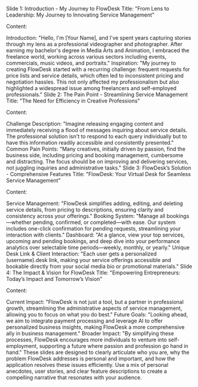 Slide 1: Introduction - My Journey to FlowDesk
Title: "From Lens to Leadership: My Journey to Innovating Service Management"

Content:

Introduction: "Hello, I'm [Your Name], and I've spent years capturing stories through my lens as a professional videographer and photographer. After earning my bachelor's degree in Media Arts and Animation, I embraced the freelance world, working across various sectors including events, commercials, music videos, and portraits."
Inspiration: "My journey to creating FlowDesk started with a recurring challenge: frequent requests for price lists and service details, which often led to inconsistent pricing and negotiation hassles. This not only affected my professionalism but also highlighted a widespread issue among freelancers and self-employed professionals."
Slide 2: The Pain Point - Streamlining Service Management
Title: "The Need for Efficiency in Creative Professions"

Content:

Challenge Description: "Imagine releasing engaging content and immediately receiving a flood of messages inquiring about service details. The professional solution isn't to respond to each query individually but to have this information readily accessible and consistently presented."
Common Pain Points: "Many creatives, initially driven by passion, find the business side, including pricing and booking management, cumbersome and distracting. The focus should be on improving and delivering services, not juggling inquiries and administrative tasks."
Slide 3: FlowDesk’s Solution - Comprehensive Features
Title: "FlowDesk: Your Virtual Desk for Seamless Service Management"

Content:

Service Management: "FlowDesk simplifies adding, editing, and deleting service details, from pricing to descriptions, ensuring clarity and consistency across your offerings."
Booking System: "Manage all bookings—whether pending, confirmed, or completed—with ease. Our system includes one-click confirmation for pending requests, streamlining your interaction with clients."
Dashboard: "At a glance, view your top services, upcoming and pending bookings, and deep dive into your performance analytics over selectable time periods—weekly, monthly, or yearly."
Unique Desk Link & Client Interaction: "Each user gets a personalized (username).desk link, making your service offerings accessible and bookable directly from your social media bio or promotional materials."
Slide 4: The Impact & Vision for FlowDesk
Title: "Empowering Entrepreneurs: Today’s Impact and Tomorrow’s Vision"

Content:

Current Impact: "FlowDesk is not just a tool, but a partner in professional growth, streamlining the administrative aspects of service management, allowing you to focus on what you do best."
Future Goals: "Looking ahead, we aim to integrate payment processing and leverage AI to offer personalized business insights, making FlowDesk a more comprehensive ally in business management."
Broader Impact: "By simplifying these processes, FlowDesk encourages more individuals to venture into self-employment, supporting a future where passion and profession go hand in hand."
These slides are designed to clearly articulate who you are, why the problem FlowDesk addresses is personal and important, and how the application resolves these issues efficiently. Use a mix of personal anecdotes, user stories, and clear feature descriptions to create a compelling narrative that resonates with your audience.
